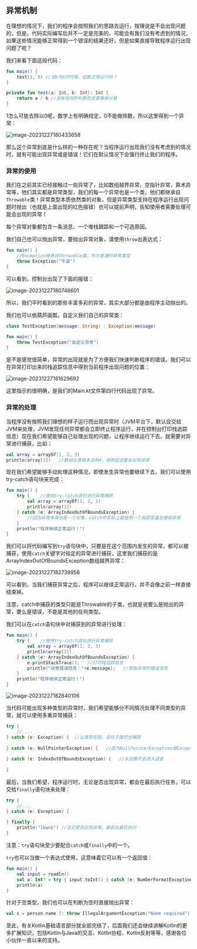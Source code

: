 ## 异常机制

在理想的情况下，我们的程序会按照我们的思路去运行，按理说是不会出现问题的，但是，代码实际编写后并不一定是完美的，可能会有我们没有考虑到的情况，如果这些情况能够正常得到一个错误的结果还好，但是如果直接导致程序运行出现问题了呢？

我们来看下面这段代码：

```kotlin
fun main() {
    test(1, 0) //当b为0的时候，还能正常运行吗？
}

private fun test(a: Int, b: Int): Int {
    return a / b //没有任何的判断而是直接做计算
}
```

1怎么可能去除以0呢，数学上有明确规定，0不能做除数，所以这里得到一个异常：

![image-20231227180433658](https://image.itbaima.cn/markdown/2023/12/27/Za7QPWiNso8nFXE.png)

那么这个异常到底是什么样的一种存在呢？当程序运行出现我们没有考虑到的情况时，就有可能出现异常或是错误！它们在默认情况下会强行终止我们的程序。

### 异常的使用

我们在之前其实已经接触过一些异常了，比如数组越界异常，空指针异常，算术异常等，他们其实都是异常类型，我们的每一个异常也是一个类，他们都继承自`Throwable`类！异常类型本质依然类的对象，但是异常类型支持在程序运行出现问题时抛出（也就是上面出现的红色报错）也可以提前声明，告知使用者需要处理可能会出现的异常！

每个异常对象都包含一条消息、一个堆栈跟踪和一个可选原因。

我们自己也可以抛出异常，要抛出异常对象，请使用`throw`出表达式：

```kotlin
fun main() {
  	//Exception继承自Throwable类，作为普通的异常类型
    throw Exception("牛逼")
}
```

可以看到，控制台出现了下面的报错：

![image-20231227180748601](https://image.itbaima.cn/markdown/2023/12/27/XFmHoSbZiL289EY.png)

所以，我们平时看到的那些丰富多彩的异常，其实大部分都是由程序主动抛出的。

我们也可以依葫芦画瓢，自定义我们自己的异常类：

```kotlin
class TestException(message: String) : Exception(message)

fun main() {
    throw TestException("自定义异常")
}
```

是不是感觉很简单，异常的出现就是为了方便我们快速判断程序的错误。我们可以在异常打印出来的栈追踪信息中得到当前程序出现问题的位置：

![image-20231227181629692](https://image.itbaima.cn/markdown/2023/12/27/GDpitSKX4EFIzoO.png)

这里指示的很明确，是我们的Main.kt文件第四行代码出现了异常。

### 异常的处理

当程序没有按照我们理想的样子运行而出现异常时（JVM平台下，默认会交给JVM来处理，JVM发现任何异常都会立即终止程序运行，并在控制台打印栈追踪信息）现在我们希望能够自己处理出现的问题，让程序继续运行下去，就需要对异常进行捕获，比如：

```kotlin
val array = arrayOf(1, 2, 3)
println(array[3])   //数组长度根本没有4，很明显这里会出现异常
```

现在我们希望能够手动处理这种情况，即使发生异常也要继续下去，我们可以使用try-catch语句块来完成：

```kotlin
fun main() {
    try {    //使用try-catch语句进行异常捕获
        val array = arrayOf(1, 2, 3)
        println(array[3])
    } catch (e: ArrayIndexOutOfBoundsException) {
        //因为异常本身也是一个对象，catch中实际上就是用一个局部变量去接收异常
    }
    println("程序继续正常运行！")
}
```

我们可以将代码编写到`try`语句块中，只要是在这个范围内发生的异常，都可以被捕获，使用`catch`关键字对指定的异常进行捕获，这里我们捕获的是ArrayIndexOutOfBoundsException数组越界异常：

![image-20231227182739956](https://image.itbaima.cn/markdown/2023/12/27/Qp8L7aRYuBovDfj.png)

可以看到，当我们捕获异常之后，程序可以继续正常运行，并不会像之前一样直接结束掉。

注意，catch中捕获的类型只能是Throwable的子类，也就是说要么是抛出的异常，要么是错误，不能是其他的任何类型。

我们可以在`catch`语句块中对捕获到的异常进行处理：

```kotlin
fun main() {
    try {    //使用try-catch语句进行异常捕获
        val array = arrayOf(1, 2, 3)
        println(array[3])
    } catch (e: ArrayIndexOutOfBoundsException) {
        e.printStackTrace();   //打印栈追踪信息
        println("异常错误信息："+e.message);   //获取异常的错误信息
    }
    println("程序继续正常运行！")
}
```

![image-20231227182840106](https://image.itbaima.cn/markdown/2023/12/27/39GBhcEr54I8blv.png)

当代码可能出现多种类型的异常时，我们希望能够分不同情况处理不同类型的异常，就可以使用多重异常捕获：

```kotlin
try {
    //....
} catch (e: Exception) {  //父类型在前，会将子类的也捕获
  
} catch (e: NullPointerException) {   //因为NullPointerException是Exception的子类型，永远都不会进入这里
  
} catch (e: IndexOutOfBoundsException) {   //永远都不会进入这里
  
}
```

最后，当我们希望，程序运行时，无论是否出现异常，都会在最后执行任务，可以交给`finally`语句块来处理：

```kotlin
try {
    //....
} catch (e: Exception) {
    
} finally {
    println("lbwnb") //无论是否出现异常，都会在最后执行
}
```

注意：`try`语句块至少要配合`catch`或`finally`中的一个。

`try`也可以当做一个表达式使用，这意味着它可以有一个返回值：

```kotlin
fun main() {
    val input = readln()
    val a: Int? = try { input.toInt() } catch (e: NumberFormatException) { null }
    println(a)
}
```

针对于空类型，我们也可以在判断为空时直接抛出异常：

```kotlin
val s = person.name ?: throw IllegalArgumentException("Name required")
```

至此，有关Kotlin基础语言部分就全部完结了，后面我们还会继续讲解Kotlin的更多扩展知识，包括Kotlin与Java的交互、Kotlin协程、Kotlin反射等等，感谢各位小伙伴一直以来的支持。

